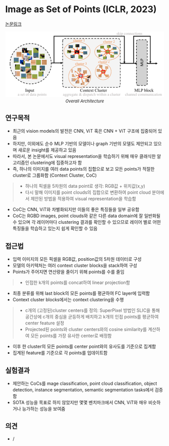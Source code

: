 # Image as Set of Points (ICLR, 2023)

[논문링크](https://arxiv.org/abs/2303.01494v1)

<p align="center">
    <img width="600" alt='fig1' src="./img/01_38_01.png?raw=true"></br>
    <em><font size=2>Overall Architecture</font></em>
</p>

## 연구목적
- 최근의 vision models의 발전은 CNN, ViT 혹은 CNN + ViT 구조에 집중되어 있음
- 하지만, 이외에도 순수 MLP 기반의 모델이나 graph 기반의 모델도 제안되고 있으며 새로운 insight를 제공하고 있음
- 따라서, 본 논문에서도 visual representation을 학습하기 위해 매우 클래식한 알고리즘인 clustering에 집중하고자 함
- 즉, 하나의 이미지를 여러 data points의 집합으로 보고 모든 points가 적절한 cluster로 그룹화함 (Context Cluster, CoC)
> - 하나의 픽셀을 5차원의 data point로 생각: RGB값 + 위치값(x,y)
> - 다시 말해 이미지를 point clouds의 집합으로 변환하여 point cloud 분야에서 제안된 방법을 적용하여 visual representation을 학습함
- CoC는 CNN, ViT와 차별화되지만 이들의 좋은 특징들을 일부 공유함
- CoC는 RGBD images, point clouds와 같은 다른 data domain에 잘 일반화될 수 있으며 각 레이어마다 clustering 결과를 확인할 수 있으므로 레이어 별로 어떤 특징들을 학습하고 있는지 쉽게 확인할 수 있음

## 접근법
- 입력 이미지의 모든 픽셀을 RGB값, position값의 5차원 데이터로 구성
- 모델의 아키텍처는 여러 context cluster blocks을 stack하여 구성
- Points가 주어지면 연산량을 줄이기 위해 points를 수를 줄임
> - 인접한 k개의 points를 concat하여 linear projection함
- 최종 분류를 위해 last block의 모든 points를 평균하여 FC layer에 입력함
- Context cluster blocks에서는 context clustering을 수행
> - c개의 (고정된)cluster centers를 정의: SuperPixel 방법인 SLIC을 통해 공간상에 c개의 중심을 균등하게 배치하고 k개의 인접 points를 평균하여 center feature 설정
> - Projected된 points와 cluster centers와의 cosine similarity를 계산하여 모든 points를 가장 유사한 center로 배정함
- 이후 한 cluster의 모든 points를 center point와의 유사도를 기준으로 집계함
- 집계된 feature를 기준으로 각 points를 업데이트함

## 실험결과
- 제안하는 CoCs를 mage classification, point cloud classification, object detection, instance segmentation, semantic segmentation tasks에서 검증함
- SOTA 성능을 목표로 하지 않았지만 몇몇 벤치마크에서 CNN, ViT와 매우 비슷하거나 능가하는 성능을 보여줌

## 의견
- /